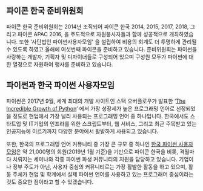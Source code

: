 ## 파이콘 한국 준비위원회
파이콘 한국 준비위원회는 2014년 조직되어 파이콘 한국 2014, 2015, 2017, 2018, 그리고 파이콘 APAC 2016, 을 주도적으로 자원봉사자들과 함께 성공적으로 개최하였습니다. 또한 ‘사단법인 파이썬사용자모임' 을 설립하여 비용의 회계도 더 투명하게 관리될 수 있도록 하였고 올해에 여섯번째 파이콘을 준비하고 있습니다. 준비위원회는 파이썬을 사랑하는 개발자, 기획자 및 디자이너들로 구성되어 있으며 구성원 모두가 파이썬에 대한 열정으로 자원하여 행사를 준비하고 있습니다.

## 파이썬과 한국 파이썬 사용자모임
파이썬은 2017년 9월, 세계 최대의 개발 사이트인 스택 오버플로우가 발표한 ‘[The Incredible Growth of Python](https://stackoverflow.blog/2017/09/06/incredible-growth-python/)’ 에서 가장 성장세가 높은 프로그래밍 언어로 선정되었을 정도로 현업에서 가장 널리 사용되는 프로그래밍 언어 중 하나입니다. 한국에서도 스타트업 및 IT기업의 인프라를 위한 스크립트부터, 웹 서비스, 그리고 최근 주목받고 있는 인공지능에 이르기까지 다양한 분야에서 활발하게 사용되고 있습니다. 

또한, 한국의 프로그래밍 언어 커뮤니티 중 가장 큰 규모 중 하나인 [한국 파이썬 사용자 모임](https://www.facebook.com/groups/pythonkorea/)은 약 21,000명의 회원(2019년 1월 기준)을 기반으로 파이콘 한국을 비롯, 격월마다 치뤄지는 세미나와 각종 파이썬 파생 커뮤니티의 지원을 담당하고 있습니다. 기업이나 정부 주도가 아닌, 사용자 중심의 커뮤니티로는 가장 활발한 활동을 하고 있으며, 활동 주체가 현업 및 학계에서 실제 파이썬 언어를 사용하고 있는 프로그래머 중심이라는 것도 중요한 점이라고 할 수 있겠습니다.
